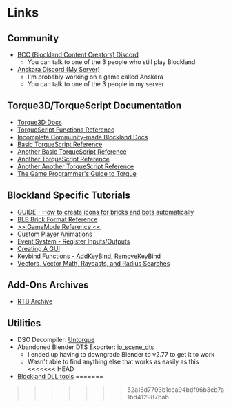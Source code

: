# Links
## Community
- [BCC (Blockland Content Creators) Discord](https://discord.gg/r6ERkqy)
    - You can talk to one of the 3 people who still play Blockland
- [Anskara Discord (My Server)](https://discord.gg/FPQCuScm4M)
    - I'm probably working on a game called Anskara
    - You can talk to one of the 3 people in my server

## Torque3D/TorqueScript Documentation
- [Torque3D Docs](https://torque-3d.readthedocs.io/en/latest/script/consoleref.html)
- [TorqueScript Functions Reference](http://docs.garagegames.com/tge/official/content/documentation/Reference/Console%20Functions/TorqueScript_Console_Functions_1.html)
- [Incomplete Community-made Blockland Docs](https://buildmedia.readthedocs.org/media/pdf/bldocs/latest/bldocs.pdf)
- [Basic TorqueScript Reference](http://docs.garagegames.com/tgea/official/content/documentation/Scripting%20Reference/Introduction/TorqueScript.html)
- [Another Basic TorqueScript Reference](https://www.garagegames.com/community/resources/view/2212)
- [Another TorqueScript Reference](https://garagegames.github.io/Torque2D/TorqueScriptDocs/html/modules.html)
- [Another Another TorqueScript Reference](http://docs.garagegames.com/tge/official/content/documentation/Reference/Quick%20Reference/Features,%20Variables,%20Constants,%20Operators.html)
- [The Game Programmer's Guide to Torque](http://www.image.ece.ntua.gr/courses_static/cg/torque/_books/Game_Programmers_Guide_To_Torque.pdf)

## Blockland Specific Tutorials
- [GUIDE - How to create icons for bricks and bots automatically](https://forum.blockland.us/index.php?topic=227263.0)
- [BLB Brick Format Reference](https://forum.blockland.us/index.php?topic=53716.0)
- [>> GameMode Reference <<](https://forum.blockland.us/index.php?topic=203327.0)
- [Custom Player Animations](https://forum.blockland.us/index.php?topic=185575.0)
- [Event System - Register Inputs/Outputs](https://forum.blockland.us/index.php?topic=40631.0)
- [Creating A GUI](https://forum.blockland.us/index.php?topic=174198.0)
- [Keybind Functions - AddKeyBind, RemoveKeyBind](https://forum.blockland.us/index.php?topic=182190.0)
- [Vectors, Vector Math, Raycasts, and Radius Searches](https://forum.blockland.us/index.php?topic=224122.0)

## Add-Ons Archives
- [RTB Archive](https://blocklandglass.com/addons/rtb/)

## Utilities
- DSO Decompiler: [Untorque](https://github.com/figment/Untorque)
- Abandoned Blender DTS Exporter: [io_scene_dts](https://github.com/qoh/io_scene_dts)
    - I ended up having to downgrade Blender to v2.77 to get it to work
    - Wasn't able to find anything else that works as easily as this
<<<<<<< HEAD
- [Blockland DLL tools](https://gitlab.com/Queuenard/blockland-DLL)
=======
>>>>>>> 52a16d7793b1cca94bdf96b3cb7a1bd412987bab
